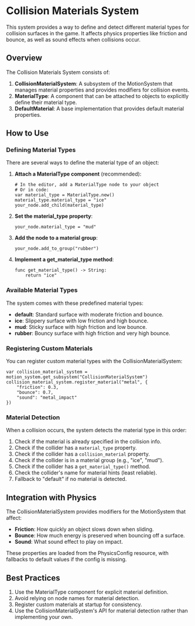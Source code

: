 <!--
WARNING: This file is automatically generated from scripts/collision_materials/README.md.
Do not edit this file directly. Make changes to the source README.md instead.
Last updated: 2025-04-24 19:28:21
-->

# Collision Materials System

This system provides a way to define and detect different material types for collision surfaces in the game. It affects physics properties like friction and bounce, as well as sound effects when collisions occur.

## Overview

The Collision Materials System consists of:

1. **CollisionMaterialSystem**: A subsystem of the MotionSystem that manages material properties and provides modifiers for collision events.
2. **MaterialType**: A component that can be attached to objects to explicitly define their material type.
3. **DefaultMaterial**: A base implementation that provides default material properties.

## How to Use

### Defining Material Types

There are several ways to define the material type of an object:

1. **Attach a MaterialType component** (recommended):
   ```gdscript
   # In the editor, add a MaterialType node to your object
   # Or in code:
   var material_type = MaterialType.new()
   material_type.material_type = "ice"
   your_node.add_child(material_type)
   ```

2. **Set the material_type property**:
   ```gdscript
   your_node.material_type = "mud"
   ```

3. **Add the node to a material group**:
   ```gdscript
   your_node.add_to_group("rubber")
   ```

4. **Implement a get_material_type method**:
   ```gdscript
   func get_material_type() -> String:
	   return "ice"
   ```

### Available Material Types

The system comes with these predefined material types:

- **default**: Standard surface with moderate friction and bounce.
- **ice**: Slippery surface with low friction and high bounce.
- **mud**: Sticky surface with high friction and low bounce.
- **rubber**: Bouncy surface with high friction and very high bounce.

### Registering Custom Materials

You can register custom material types with the CollisionMaterialSystem:

```gdscript
var collision_material_system = motion_system.get_subsystem("CollisionMaterialSystem")
collision_material_system.register_material("metal", {
	"friction": 0.3,
	"bounce": 0.7,
	"sound": "metal_impact"
})
```

### Material Detection

When a collision occurs, the system detects the material type in this order:

1. Check if the material is already specified in the collision info.
2. Check if the collider has a `material_type` property.
3. Check if the collider has a `collision_material` property.
4. Check if the collider is in a material group (e.g., "ice", "mud").
5. Check if the collider has a `get_material_type()` method.
6. Check the collider's name for material hints (least reliable).
7. Fallback to "default" if no material is detected.

## Integration with Physics

The CollisionMaterialSystem provides modifiers for the MotionSystem that affect:

- **Friction**: How quickly an object slows down when sliding.
- **Bounce**: How much energy is preserved when bouncing off a surface.
- **Sound**: What sound effect to play on impact.

These properties are loaded from the PhysicsConfig resource, with fallbacks to default values if the config is missing.

## Best Practices

1. Use the MaterialType component for explicit material definition.
2. Avoid relying on node names for material detection.
3. Register custom materials at startup for consistency.
4. Use the CollisionMaterialSystem's API for material detection rather than implementing your own.
